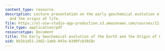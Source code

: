 ```yaml
---
content_type: resource
description: Lecture presentation on the early geochemical evolution of the earth
  and the origin of life.
file: https://ol-ocw-studio-app-production.s3.amazonaws.com/courses/12-842-climate-physics-and-chemistry-fall-2008/bb1b1d512dd21abb043ab3d0fcb3018c_part1_lec2.pdf
file_type: application/pdf
resourcetype: Document
title: The Early Geochemical evolution of the Earth and the Origin of Life
uid: bb1b1d51-2dd2-1abb-043a-b3d0fcb3018c
---
```

